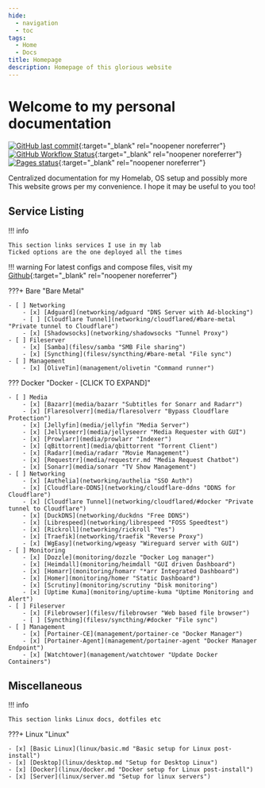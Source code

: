 ```yaml
---
hide:
  - navigation
  - toc
tags:
  - Home
  - Docs
title: Homepage
description: Homepage of this glorious website
---
```

# Welcome to my personal documentation

[![GitHub last commit](https://img.shields.io/github/last-commit/Hudater/hudater.github.io/main?color=4051B5&style=for-the-badge)](https://github.com/Hudater/hudater.github.io/commits/main){:target="_blank" rel="noopener noreferrer"}
[![GitHub Workflow Status](https://img.shields.io/github/workflow/status/Hudater/hudater.github.io/ci?color=4051B5&style=for-the-badge)](https://github.com/Hudater/hudater.github.io/actions){:target="_blank" rel="noopener noreferrer"}
[![Pages status](https://img.shields.io/website?color=4051B5&style=for-the-badge&url=https%3A%2F%2Fdocs.haops.dev%2F)](https://docs.haops.dev/){:target="_blank" rel="noopener noreferrer"}

Centralized documentation for my Homelab, OS setup and possibly more  
This website grows per my convenience. I hope it may be useful to you too!  


## Service Listing

!!! info

    This section links services I use in my lab  
    Ticked options are the one deployed all the times  

!!! warning
    For latest configs and compose files, visit my [Github](https://github.com/Hudater "Github Hudater"){:target="_blank" rel="noopener noreferrer"}

???+ Bare "Bare Metal"

    - [ ] Networking
        - [x] [Adguard](networking/adguard "DNS Server with Ad-blocking")
        - [ ] [Cloudflare Tunnel](networking/cloudflared/#bare-metal "Private tunnel to Cloudflare")
        - [x] [Shadowsocks](networking/shadowsocks "Tunnel Proxy")
    - [ ] Fileserver
        - [x] [Samba](filesv/samba "SMB File sharing")
        - [x] [Syncthing](filesv/syncthing/#bare-metal "File sync")
    - [ ] Management
        - [x] [OliveTin](management/olivetin "Command runner")

??? Docker "Docker - [CLICK TO EXPAND]"

    - [ ] Media
        - [x] [Bazarr](media/bazarr "Subtitles for Sonarr and Radarr")
        - [x] [Flaresolverr](media/flaresolverr "Bypass Cloudflare Protection")
        - [x] [Jellyfin](media/jellyfin "Media Server")
        - [x] [Jellyseerr](media/jellyseerr "Media Requester with GUI")
        - [x] [Prowlarr](media/prowlarr "Indexer")
        - [x] [qBittorrent](media/qbittorrent "Torrent Client")
        - [x] [Radarr](media/radarr "Movie Management")
        - [x] [Requestrr](media/requestrr.md "Media Request Chatbot")
        - [x] [Sonarr](media/sonarr "TV Show Management")
    - [ ] Networking
        - [x] [Authelia](networking/authelia "SSO Auth")
        - [x] [Cloudflare-DDNS](networking/cloudflare-ddns "DDNS for Cloudflare")
        - [x] [Cloudflare Tunnel](networking/cloudflared/#docker "Private tunnel to Cloudflare")
        - [x] [DuckDNS](networking/duckdns "Free DDNS")
        - [x] [Librespeed](networking/librespeed "FOSS Speedtest")
        - [x] [Rickroll](networking/rickroll "Yes")
        - [x] [Traefik](networking/traefik "Reverse Proxy")
        - [x] [WgEasy](networking/wgeasy "Wireguard server with GUI")
    - [ ] Monitoring
        - [x] [Dozzle](monitoring/dozzle "Docker Log manager")
        - [x] [Heimdall](monitoring/heimdall "GUI driven Dashboard")
        - [x] [Homarr](monitoring/homarr "*arr Integrated Dashboard")
        - [x] [Homer](monitoring/homer "Static Dashboard")
        - [x] [Scrutiny](monitoring/scrutiny "Disk monitoring")
        - [x] [Uptime Kuma](monitoring/uptime-kuma "Uptime Monitoring and Alert")
    - [ ] Fileserver
        - [x] [Filebrowser](filesv/filebrowser "Web based file browser")
        - [ ] [Syncthing](filesv/syncthing/#docker "File sync")
    - [ ] Management
        - [x] [Portainer-CE](management/portainer-ce "Docker Manager")
        - [x] [Portainer-Agent](management/portainer-agent "Docker Manager Endpoint")
        - [x] [Watchtower](management/watchtower "Update Docker Containers")

## Miscellaneous

!!! info

    This section links Linux docs, dotfiles etc

???+ Linux "Linux"

    - [x] [Basic Linux](linux/basic.md "Basic setup for Linux post-install")
    - [x] [Desktop](linux/desktop.md "Setup for Desktop Linux")
    - [x] [Docker](linux/docker.md "Docker setup for Linux post-install")
    - [x] [Server](linux/server.md "Setup for linux servers")
